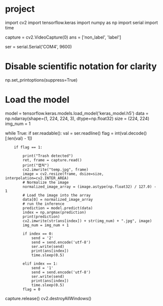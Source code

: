 # project
import cv2
import tensorflow.keras
import numpy as np
import serial
import time

capture = cv2.VideoCapture(0)
ans = ['non_label', 'label']

ser = serial.Serial('COM4', 9600)
# Disable scientific notation for clarity
np.set_printoptions(suppress=True)

# Load the model
model = tensorflow.keras.models.load_model('keras_model.h5')
data = np.ndarray(shape=(1, 224, 224, 3), dtype=np.float32)
size = (224, 224)
img_num = 1

while True:
    if ser.readable():
        val = ser.readline()
        flag = int(val.decode()[:len(val) - 1])
        
        if flag == 1:

            print("Trash detected")
            ret, frame = capture.read()
            print("캡쳐")
            cv2.imwrite("temp.jpg", frame)
            image = cv2.resize(frame, dsize=size, interpolation=cv2.INTER_AREA)
            # Normalize the image
            normalized_image_array = (image.astype(np.float32) / 127.0) - 1
            # Load the image into the array
            data[0] = normalized_image_array
            # run the inference
            prediction = model.predict(data)
            index = np.argmax(prediction)
            print(prediction)
            cv2.imwrite(str(ans[index]) + str(img_num) + ".jpg", image)
            img_num = img_num + 1
            
            if index == 0:
                send = '2'
                send = send.encode('utf-8')
                ser.write(send)
                print(ans[index])
                time.sleep(0.5)

            elif index == 1:
                send = '1'
                send = send.encode('utf-8')
                ser.write(send)
                print(ans[index])
                time.sleep(0.5)
            flag = 0



capture.release()
cv2.destroyAllWindows()

